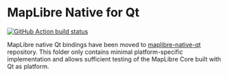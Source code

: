 # MapLibre Native for Qt

[![GitHub Action build status](https://github.com/maplibre/maplibre-native/workflows/qt-ci/badge.svg)](https://github.com/maplibre/maplibre-native/actions/workflows/qt-ci.yml)

MapLibre native Qt bindings have been moved to
[maplibre-native-qt](https://github.com/maplibre/maplibre-native-qt) repository.
This folder only contains minimal platform-specific implementation and allows
sufficient testing of the MapLibre Core built with Qt as platform.
